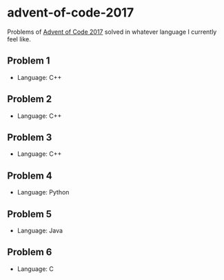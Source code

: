 # advent-of-code-2017

Problems of [Advent of Code 2017](https://adventofcode.com/) solved in whatever language I currently feel like.

## Problem 1

* Language: C++

## Problem 2

* Language: C++

## Problem 3

* Language: C++

## Problem 4

* Language: Python

## Problem 5

* Language: Java

## Problem 6

* Language: C
